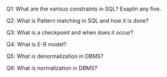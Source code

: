 Q1: What are the various constraints in SQL? Exaplin any five.

Q2: What is Pattern matching in SQL and how it is done?

Q3: What is a checkpoint and when does it occur?

Q4: What is E-R model?

Q5: What is denormalization in DBMS?

Q6: What is normalization in DBMS?
